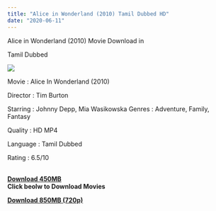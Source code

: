 ```yaml
---
title: "Alice in Wonderland (2010) Tamil Dubbed HD"
date: "2020-06-11"
---
```


Alice in Wonderland (2010) Movie Download in

Tamil Dubbed

[![](https://1.bp.blogspot.com/-r7V4U_IDR4Q/Xp_CwPDD2ZI/AAAAAAAAAn0/Zo57NddjzLo6UjmDTGUQjOUb8sbvwEO9wCNcBGAsYHQ/s640/9PGX347-alice-in-wonderland-wallpaper.jpg)](https://1.bp.blogspot.com/-r7V4U_IDR4Q/Xp_CwPDD2ZI/AAAAAAAAAn0/Zo57NddjzLo6UjmDTGUQjOUb8sbvwEO9wCNcBGAsYHQ/s1600/9PGX347-alice-in-wonderland-wallpaper.jpg)

Movie : Alice In Wonderland (2010)

Director : Tim Burton

Starring : Johnny Depp, Mia Wasikowska Genres : Adventure, Family, Fantasy

Quality : HD MP4

Language : Tamil Dubbed

Rating : 6.5/10

**[  
Download 450MB](http://d8.uptofiles.site//files/Tamil{6a9242ac63492b6a27eb196a6e17803ac8b6d8f05d0536ef84b9c25d26eb437e}20Dubbed{6a9242ac63492b6a27eb196a6e17803ac8b6d8f05d0536ef84b9c25d26eb437e}20Movies/Alice{6a9242ac63492b6a27eb196a6e17803ac8b6d8f05d0536ef84b9c25d26eb437e}20In{6a9242ac63492b6a27eb196a6e17803ac8b6d8f05d0536ef84b9c25d26eb437e}20Wonderland{6a9242ac63492b6a27eb196a6e17803ac8b6d8f05d0536ef84b9c25d26eb437e}20(2010)/Alice{6a9242ac63492b6a27eb196a6e17803ac8b6d8f05d0536ef84b9c25d26eb437e}20In{6a9242ac63492b6a27eb196a6e17803ac8b6d8f05d0536ef84b9c25d26eb437e}20Wonderland{6a9242ac63492b6a27eb196a6e17803ac8b6d8f05d0536ef84b9c25d26eb437e}20(640x360)/Alice{6a9242ac63492b6a27eb196a6e17803ac8b6d8f05d0536ef84b9c25d26eb437e}20In{6a9242ac63492b6a27eb196a6e17803ac8b6d8f05d0536ef84b9c25d26eb437e}20Wonderland{6a9242ac63492b6a27eb196a6e17803ac8b6d8f05d0536ef84b9c25d26eb437e}20HD.mp4)**  
**Click beolw to Download Movies**

**[Download 850MB (720p)](https://oncehelp.com/AliceinWonderland-850MB)**
